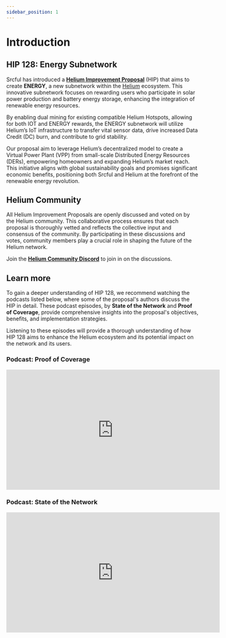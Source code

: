 ```yaml
---
sidebar_position: 1
---
```


# Introduction

## HIP 128: Energy Subnetwork

Srcful has introduced a [**Helium Improvement Proposal**](https://github.com/helium/HIP/blob/main/0128-energy-subnetwork.md) (HIP) that aims to create **ENERGY**, a new subnetwork within the [Helium](https://www.helium.com/) ecosystem. This innovative subnetwork focuses on rewarding users who participate in solar power production and battery energy storage, enhancing the integration of renewable energy resources. 

By enabling dual mining for existing compatible Helium Hotspots, allowing for both IOT and ENERGY rewards, the ENERGY subnetwork will utilize Helium’s IoT infrastructure to transfer vital sensor data, drive increased Data Credit (DC) burn, and contribute to grid stability.

Our proposal aim to leverage Helium’s decentralized model to create a Virtual Power Plant (VPP) from small-scale Distributed Energy Resources (DERs), empowering homeowners and expanding Helium’s market reach. This initiative aligns with global sustainability goals and promises significant economic benefits, positioning both Srcful and Helium at the forefront of the renewable energy revolution.

## Helium Community

All Helium Improvement Proposals are openly discussed and voted on by the Helium community. This collaborative process ensures that each proposal is thoroughly vetted and reflects the collective input and consensus of the community. By participating in these discussions and votes, community members play a crucial role in shaping the future of the Helium network.

Join the [**Helium Community Discord**](https://discord.gg/helium) to join in on the discussions.

## Learn more

To gain a deeper understanding of HIP 128, we recommend watching the podcasts listed below, where some of the proposal's authors discuss the HIP in detail. These podcast episodes, by **State of the Network** and **Proof of Coverage**, provide comprehensive insights into the proposal's objectives, benefits, and implementation strategies.

Listening to these episodes will provide a thorough understanding of how HIP 128 aims to enhance the Helium ecosystem and its potential impact on the network and its users.

### Podcast: Proof of Coverage

<iframe width="560" height="315" src="https://www.youtube.com/embed/S4Ht23LMmF8?si=FF1NY7oxMc_2a_Nc" title="YouTube video player" frameborder="0" allow="accelerometer; autoplay; clipboard-write; encrypted-media; gyroscope; picture-in-picture; web-share" referrerpolicy="strict-origin-when-cross-origin" allowfullscreen></iframe>

### Podcast: State of the Network

<iframe width="560" height="315" src="https://www.youtube.com/embed/4T_sGJylJSc?si=l4MCz3UTMVQei5xW" title="YouTube video player" frameborder="0" allow="accelerometer; autoplay; clipboard-write; encrypted-media; gyroscope; picture-in-picture; web-share" referrerpolicy="strict-origin-when-cross-origin" allowfullscreen></iframe>

